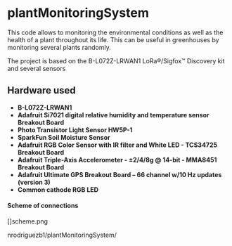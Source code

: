 # plantMonitoringSystem

This code allows to monitoring the environmental conditions as well as the health of a plant throughout its life. This can be useful in greenhouses by monitoring several plants randomly.

The project is based on the B-L072Z-LRWAN1 LoRa®/Sigfox™ Discovery kit and several sensors

## Hardware used
- **B-L072Z-LRWAN1** 
- **Adafruit Si7021 digital relative humidity and temperature sensor Breakout Board**
- **Photo Transistor Light Sensor HW5P-1** 
- **SparkFun Soil Moisture Sensor**
- **Adafruit RGB Color Sensor with IR filter and White LED - TCS34725 Breakout Board**
- **Adafruit Triple-Axis Accelerometer - ±2/4/8g @ 14-bit - MMA8451 Breakout Board**
- **Adafruit Ultimate GPS Breakout Board – 66 channel w/10 Hz updates (version 3)**
- **Common cathode RGB LED**

#### Scheme of connections

[]scheme.png 

nrodriguezb1/plantMonitoringSystem/
